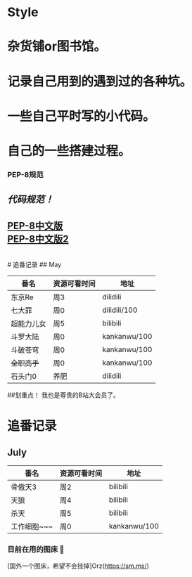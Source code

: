 # Style
#  杂货铺or图书馆。  
#  记录自己用到的遇到过的各种坑。
#  一些自己平时写的小代码。
#  自己的一些搭建过程。
    
      
        
          
### PEP-8规范  
*代码规范！*  
---
[PEP-8中文版](https://www.cnblogs.com/ajianbeyourself/p/4377933.html#_label0)<br>
[PEP-8中文版2](https://wiki.woodpecker.org.cn/moin/PythonCodingRule)
---
<br>  
# 追番记录
##  May

| 番名 | 资源可看时间 | 地址
| ---------- | ---------- | ---------- |
| 东京Re | 周3 | dilidili |
| 七大罪 | 周0 | dilidili/100 |
| 超能力儿女 | 周5| bilibili |
| 斗罗大陆 | 周0 | kankanwu/100 |
| 斗破苍穹 | 周0 | kankanwu/100 |
| ~~全职高手~~ | 周0 | kankanwu/100 |
| 石头门0 | 养肥 | dilidili |

##划重点！ 我也是尊贵的B站大会员了。

# 追番记录
## July
| 番名 | 资源可看时间 | 地址 |
| ---------- | ---------- | ---------- |
| 骨傲天3| 周2 | bilibili |
| 天狼| 周4 | bilibili |
| 杀天 | 周5| bilibili |
| 工作细胞~~~ | 周0 | kankanwu/100 |


### 目前在用的图床  :rainbow:
[国外一个图床，希望不会挂掉]Orz(https://sm.ms/)
